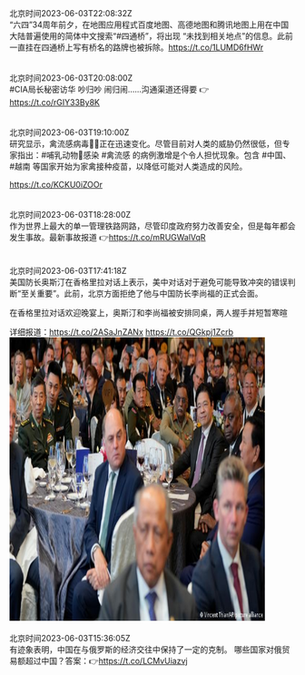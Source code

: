 北京时间2023-06-03T22:08:32Z<br>“六四”34周年前夕，在地图应用程式百度地图、高德地图和腾讯地图上用在中国大陆普遍使用的简体中文搜索“#四通桥”，将出现 “未找到相关地点”的信息。此前一直挂在四通桥上写有桥名的路牌也被拆除。https://t.co/1LUMD6fHWr<br><br><br>北京时间2023-06-03T20:08:00Z<br>#CIA局长秘密访华 吵归吵 闹归闹……沟通渠道还得要 👉https://t.co/rGIY33By8K<br><br><br>北京时间2023-06-03T19:10:00Z<br>研究显示，禽流感病毒🐓🦠正在迅速变化。尽管目前对人类的威胁仍然很低，但专家指出：#哺乳动物🦭感染 #禽流感 的病例激增是个令人担忧现象。包含 #中国、#越南 等国家开始为家禽接种疫苗，以降低可能对人类造成的风险。

https://t.co/KCKU0iZOOr<br><br><br>北京时间2023-06-03T18:28:00Z<br>作为世界上最大的单一管理铁路网路，尽管印度政府努力改善安全，但是每年都会发生事故。最新事故报道 👉https://t.co/mRUGWalVqR<br><br><br>北京时间2023-06-03T17:41:18Z<br>美国防长奥斯汀在香格里拉对话上表示，美中对话对于避免可能导致冲突的错误判断“至关重要”。此前，北京方面拒绝了他与中国防长李尚福的正式会面。

在香格里拉对话欢迎晚宴上，奥斯汀和李尚福被安排同桌，两人握手并短暂寒暄

详细报道：https://t.co/2ASaJnZANx https://t.co/QGkpj1Zcrb<br><img src='/temp/image/2023/t-Month-6/1664930245923729409_0.jpg' width='450' height='500'><br><br>北京时间2023-06-03T15:36:05Z<br>有迹象表明，中国在与俄罗斯的经济交往中保持了一定的克制。
哪些国家对俄贸易额超过中国？答案：👉https://t.co/LCMvUiazvj<br><br><br>
